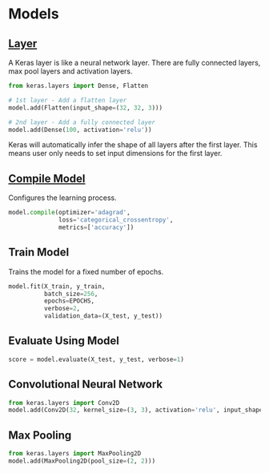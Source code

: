 # Models

## [Layer](https://keras.io/layers/core/)

A Keras layer is like a neural network layer. There are fully connected layers, max pool layers and activation layers.

```python
from keras.layers import Dense, Flatten

# 1st layer - Add a flatten layer
model.add(Flatten(input_shape=(32, 32, 3)))

# 2nd layer - Add a fully connected layer
model.add(Dense(100, activation='relu'))
```

Keras will automatically infer the shape of all layers after the first layer. This means user only needs to set input dimensions for the first layer.

## [Compile Model](https://keras.io/getting-started/sequential-model-guide/#compilation)

Configures the learning process.

```python
model.compile(optimizer='adagrad',
              loss='categorical_crossentropy',
              metrics=['accuracy'])
```

## Train Model

Trains the model for a fixed number of epochs.

```python
model.fit(X_train, y_train,
          batch_size=256,
          epochs=EPOCHS,
          verbose=2,
          validation_data=(X_test, y_test))
```

## Evaluate Using Model

```python
score = model.evaluate(X_test, y_test, verbose=1)
```

## Convolutional Neural Network

```python
from keras.layers import Conv2D
model.add(Conv2D(32, kernel_size=(3, 3), activation='relu', input_shape=input_shape))
```

## Max Pooling

```python
from keras.layers import MaxPooling2D
model.add(MaxPooling2D(pool_size=(2, 2)))
```

